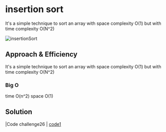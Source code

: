 # insertion sort
It's a simple technique to sort an array with space complexity O(1) but with time complexity O(N^2)

![insertionSort](https://github.com/ahmaderaqi/reading-notes/assets/118004544/4f7d9c22-5000-42a8-b233-77ebb14d9fba)


## Approach & Efficiency
It's a simple technique to sort an array with space complexity O(1) but with time complexity O(N^2)


### Big O
time O(n^2)
space O(1)




## Solution

|Code challenge26  |    [code1](./insertion_sort.py)

